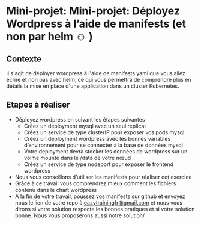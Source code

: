 # Mini-projet: Mini-projet: Déployez Wordpress à l’aide de manifests (et non par helm ☺ )

## Contexte
Il s'agit de déployer wordpress à l'aide de manifests yaml que vous allez écrire et non pas avec helm,
ce qui vous permettra de comprendre plus en détails la mise en place d'une application dans un cluster Kubernetes.


## Etapes à réaliser

- Déployez wordpress en suivant les étapes suivantes
     - Créez un deployment mysql avec un seul replicat
     - Créez un service de type clusterIP pour exposer vos pods mysql
     - Créez un deployment wordpress avec les bonnes variables d’environnement pour se connecter à la base de données mysql
     - Votre deployment devra stocker les données de wordpress sur un volme mounté dans le /data de votre nœud
     - Créez un service de type nodeport pour exposer le frontend wordpress
- Nous vous conseillons d’utiliser les manifests pour réaliser cet exercice
- Grâce à ce travail vous comprendrez mieux comment les fichiers contenu dans le chart wordpress
- A la fin de votre travail, poussez vos manifests sur github et envoyez nous le lien de votre repo à
eazytrainingfr@gmail.com et nous vous dirons si votre solution respecte les bonnes pratiques et si votre solution
bonne. Nous vous proposerons aussi notre solution/

